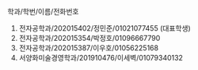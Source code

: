 학과/학번/이름/전화번호
1. 전자공학과/202015402/정민준/01021077455 (대표학생)
2. 전자공학과/202015354/박정호/01096667790
3. 전자공학과/202015387/이우호/01056225168
4. 서양화미술경영학과/201910476/이세벽/01079340132 

